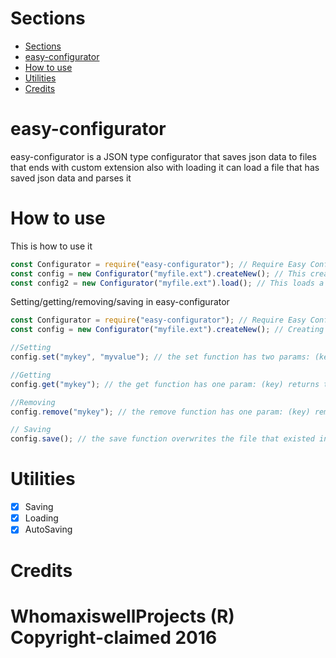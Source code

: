 # Sections

- [Sections](#sections)
- [easy-configurator](#easy-configurator)
- [How to use](#how-to-use)
- [Utilities](#utilities)
- [Credits](#credits)

# easy-configurator
easy-configurator is a JSON type configurator that saves json data to files that ends with custom extension also with loading it can load a file that has saved json data and parses it

# How to use

This is how to use it
```js
const Configurator = require("easy-configurator"); // Require Easy Configurator
const config = new Configurator("myfile.ext").createNew(); // This creates a new file named myfile.ext
const config2 = new Configurator("myfile.ext").load(); // This loads a new json data file named myfile.ext
```

Setting/getting/removing/saving in easy-configurator
```js
const Configurator = require("easy-configurator"); // Require Easy Configurator
const config = new Configurator("myfile.ext").createNew(); // Creating a new File : setting and removing returns to this

//Setting
config.set("mykey", "myvalue"); // the set function has two params: (key, value) returns to the class which is the config class that we created

//Getting
config.get("mykey"); // the get function has one param: (key) returns the key inside the json data file

//Removing
config.remove("mykey"); // the remove function has one param: (key) removes a key and returns to the class which is the config class that we created

// Saving
config.save(); // the save function overwrites the file that existed in the workspace/folder if there is no file it will create a file, if there is a file and the file was loaded then it overwrites it
```

# Utilities
- [x] Saving
- [x] Loading
- [x] AutoSaving

# Credits
<h1>WhomaxiswellProjects (R) Copyright-claimed 2016</h1>